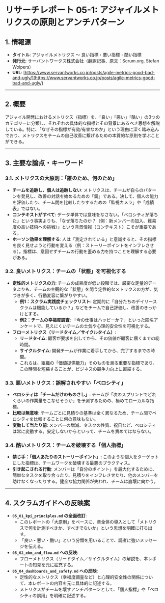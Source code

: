 # リサーチレポート 05-1: アジャイルメトリクスの原則とアンチパターン

## 1. 情報源

- **タイトル**: アジャイルメトリクス 〜 良い指標・悪い指標・酷い指標
- **発行元**: サーバントワークス株式会社（翻訳記事、原文：Scrum.org, Stefan Wolpers）
- **URL**: [https://www.servantworks.co.jp/posts/agile-metrics-good-bad-and-ugly/](https://www.servantworks.co.jp/posts/agile-metrics-good-bad-and-ugly/)

---

## 2. 概要

アジャイル開発におけるメトリクス（指標）を、「良い」「悪い」「酷い」の3つのカテゴリーに分類し、それぞれの具体的な指標とその背景にあるべき思想を解説している。特に、「なぜその指標が有効/有害なのか」という理由に深く踏み込んでおり、メトリクスをチームの自己改善に繋げるための本質的な原則を学ぶことができる。

---

## 3. 主要な論点・キーワード

### 3.1. メトリクスの大原則：「誰のため、何のため」

- **チームを追跡し、個人は追跡しない**: メトリクスは、チームが自らのパターンを発見し、改善の対話を始めるための「鏡」である。決して、個人の能力を評価したり、チーム間を比較したりするための「監視カメラ」や「成績表」ではない。
- **コンテキストがすべて**: データ単体では意味をなさない。「ベロシティが落ちた」という事実よりも、「なぜ落ちたのか？（例：新メンバーの加入、難易度の高い技術への挑戦）」という背景情報（コンテキスト）こそが重要である。
- **ホーソン効果を理解する**: 人は「測定されている」と意識すると、その指標を良く見せようと行動を変える（例：ストーリーポイントをインフレさせる）。指標は、意図せずチームの行動を歪める力を持つことを理解する必要がある。

### 3.2. 良いメトリクス：チームの「状態」を可視化する

- **定性的メトリクスの力**: チームの成熟度が低い段階では、厳密な定量的データよりも、チームの主観的な「状態」を問う定性的なメトリクスの方が、気づきが多く、行動変容に繋がりやすい。
  - **例1：スクラム実践度チェックリスト**: 定期的に「自分たちのデイリースクラムは機能しているか？」などをチームで自己評価し、改善のきっかけとする。
  - **例2：チームの幸福度調査**: 「今の仕事はハッピーか？」といった匿名アンケートで、見えにくいチームの士気や心理的安全性を可視化する。
- **フローメトリクス（リードタイム／サイクルタイム）**:
  - **リードタイム**: 顧客が要求を出してから、その価値が顧客に届くまでの総時間。
  - **サイクルタイム**: 開発チームが作業に着手してから、完了するまでの時間。
  - これらは、組織の「価値提供能力」そのものを測る重要な指標であり、この時間を短縮することが、ビジネスの競争力向上に直結する。

### 3.3. 悪いメトリクス：誤解されやすい「ベロシティ」

- **ベロシティは「チームだけのものさし」**: チームが「次のスプリントでどれくらいの作業量をこなせそうか」を予測するための、極めてローカルな指標。
- **比較は無意味**: チームごとに見積りの基準は全く異なるため、チーム間でベロシティを比較することに何の意味もない。
- **変動して当たり前**: メンバーの増減、タスクの性質、祝日など、ベロシティは常に変動する。安定しないからといって、チームを責めてはならない。

### 3.4. 酷いメトリクス：チームを破壊する「個人指標」

- **禁じ手：「個人あたりのストーリーポイント」**: このような個人をターゲットにした指標は、チームワークを破壊する最悪のプラクティス。
- **引き起こされる行動**: メンバーは「自分のポイント」を最大化するために、簡単なタスクを取り合ったり、見積りをインフレさせたり、他のメンバーを助けなくなったりする。健全な協力関係が失われ、チームは崩壊に向かう。

---

## 4. スクラムガイドへの反映案

- **`05_01_kpi_principles.md` の全面改訂**:
  - このレポートの「大原則」をベースに、章全体の導入として「メトリクスで何を計測すべきか、すべきでないか」という思想を明確に打ち出す。
  - 「良い・悪い・酷い」という分類を用いることで、読者に強いメッセージを伝える。
- **`05_02_ebm_and_flow.md` への反映**:
  - フローメトリクス（リードタイム／サイクルタイム）の解説を、本レポートの知見を元に拡充する。
- **`05_04_dashboards_and_safety.md` への反映**:
  - 定性的なメトリクス（幸福度調査など）と心理的安全性の関係について、本レポートの内容を元に具体的に記述する。
  - メトリクスがチームを壊すアンチパターンとして、「個人指標」や「ベロシティの誤用」を明確に記述する。 